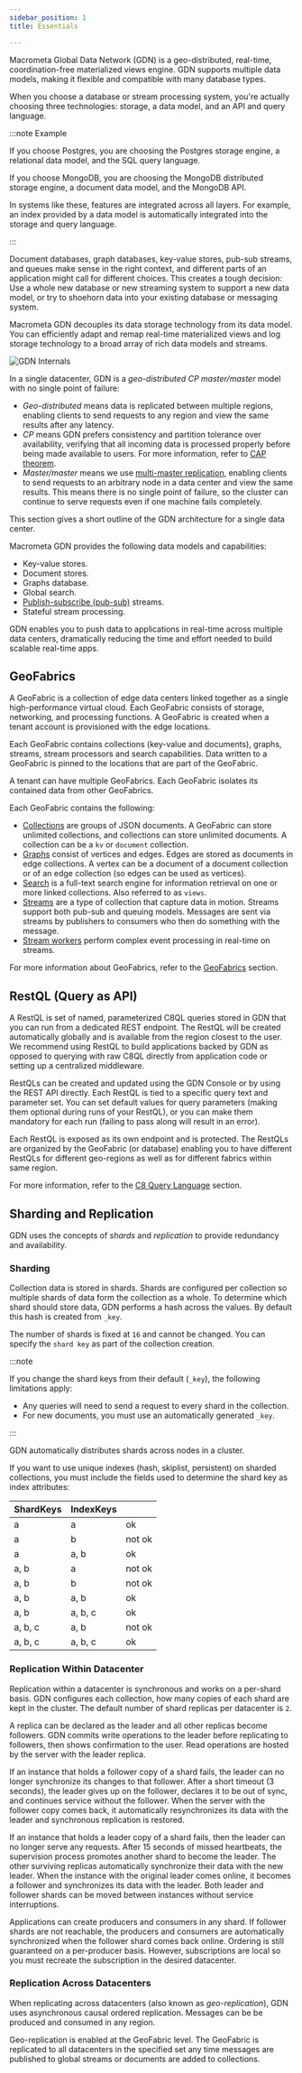 ```yaml
---
sidebar_position: 1
title: Essentials

---
```


Macrometa Global Data Network (GDN) is a geo-distributed, real-time, coordination-free materialized views engine. GDN supports multiple data models, making it flexible and compatible with many database types.

When you choose a database or stream processing system, you're actually choosing three technologies: storage, a data model, and an API and query language.

:::note Example

If you choose Postgres, you are choosing the Postgres storage engine, a relational data model, and the SQL query language. 
    
If you choose MongoDB, you are choosing the MongoDB distributed storage engine, a document data model, and the MongoDB API. 
    
In systems like these, features are integrated across all layers. For example, an index provided by a data model is automatically integrated into the storage and query language.

:::

Document databases, graph databases, key-value stores, pub-sub streams, and queues make sense in the right context, and different parts of an application might call for different choices. This creates a tough decision: Use a whole new database or new streaming system to support a new data model, or try to shoehorn data into your existing database or messaging system.

Macrometa GDN decouples its data storage technology from its data model. You can efficiently adapt and remap real-time materialized views and log storage technology to a broad array of rich data models and streams.

![GDN Internals](/img/macrometa-internals.png)

In a single datacenter, GDN is a _geo-distributed CP master/master_ model with no single point of failure:

* _Geo-distributed_ means data is replicated between multiple regions, enabling clients to send requests to any region and view the same results after any latency.
* _CP_ means GDN prefers consistency and partition tolerance over availability, verifying that all incoming data is processed properly before being made available to users. For more information, refer to [CAP theorem](https://en.wikipedia.org/wiki/CAP_theorem).
* _Master/master_ means we use [multi-master replication](https://en.wikipedia.org/wiki/Multi-master_replication), enabling clients to send requests to an arbitrary node in a data center and view the same results. This means there is no single point of failure, so the cluster can continue to serve requests even if one machine fails completely.

This section gives a short outline of the GDN architecture for a single data center.

Macrometa GDN provides the following data models and capabilities:

* Key-value stores.
* Document stores.
* Graphs database.
* Global search.
* [Publish-subscribe (pub-sub)](https://en.wikipedia.org/wiki/Publish%E2%80%93subscribe_pattern) streams.
* Stateful stream processing.

GDN enables you to push data to applications in real-time across multiple data centers, dramatically reducing the time and effort needed to build scalable real-time apps.

## GeoFabrics

A GeoFabric is a collection of edge data centers linked together as a single high-performance virtual cloud. Each GeoFabric consists of storage, networking, and processing functions. A GeoFabric is created when a tenant account is provisioned with the edge locations. 

Each GeoFabric contains collections (key-value and documents), graphs, streams, stream processors and search capabilities. Data written to a GeoFabric is pinned to the locations that are part of the GeoFabric.

A tenant can have multiple GeoFabrics. Each GeoFabric isolates its contained data from other GeoFabrics. 

Each GeoFabric contains the following:

* [Collections](../collections/index.md) are groups of JSON documents. A GeoFabric can store unlimited collections, and collections can store unlimited documents. A collection can be a `kv` or `document` collection.
* [Graphs](../collections/graphs/quickstart.md) consist of vertices and edges. Edges are stored as documents in edge collections. A vertex can be a document of a document collection or of an edge collection (so edges can be used as vertices).
* [Search](../search/index.md) is a full-text search engine for information retrieval on one or more linked collections. Also referred to as `views`.
* [Streams](../streams/quickstart.md) are a type of collection that capture data in motion. Streams support both pub-sub and queuing models. Messages are sent via streams by publishers to consumers who then do something with the message.
* [Stream workers](../cep/index.md) perform complex event processing in real-time on streams.

For more information about GeoFabrics, refer to the [GeoFabrics](geofabrics.md) section.

## RestQL (Query as API)

A RestQL is set of named, parameterized C8QL queries stored in GDN that you can run from a dedicated REST endpoint. The RestQL will be created automatically globally and is available from the region closest to the user. We recommend using RestQL to build applications backed by GDN as opposed to querying with raw C8QL directly from application code or setting up a centralized middleware.

RestQLs can be created and updated using the GDN Console or by using the REST API directly. Each RestQL is tied to a specific query text and parameter set. You can set default values for query parameters (making them optional during runs of your RestQL), or you can make them mandatory for each run (failing to pass along will result in an error).

Each RestQL is exposed as its own endpoint and is protected. The RestQLs are organized by the GeoFabric (or database) enabling you to have different RestQLs for different geo-regions as well as for different fabrics within same region.

For more information, refer to the [C8 Query Language](../c8ql/index.md) section.

## Sharding and Replication

GDN uses the concepts of _shards_ and _replication_ to provide redundancy and availability.

### Sharding

Collection data is stored in shards. Shards are configured per collection so multiple shards of data form the collection as a whole. To determine which shard should store data, GDN performs a hash across the values. By default this hash is created from `_key`.

The number of shards is fixed at `16` and cannot be changed. You can specify the `shard key` as part of the collection creation.

:::note

If you change the shard keys from their default (`_key`), the following limitations apply:
    
* Any queries will need to send a request to every shard in the collection. 
* For new documents, you must use an automatically generated `_key`.

:::

GDN automatically distributes shards across nodes in a cluster.

If you want to use unique indexes (hash, skiplist, persistent) on sharded collections, you must include the fields used to determine the shard key as index attributes:

|ShardKeys | IndexKeys |    |
|----------|-----------|----|
|a | a | ok |
|a | b | not ok|
|a | a, b |	ok |
|a, b| a | not ok|
|a, b| b | not ok|
|a, b| a, b| ok|
|a, b| a, b, c| ok|
|a, b, c| a, b |not ok|
|a, b, c| a, b, c| ok|

### Replication Within Datacenter

Replication within a datacenter is synchronous and works on a per-shard basis. GDN configures each collection, how many copies of each shard are kept in the cluster. The default number of shard replicas per datacenter is `2`. 

A replica can be declared as the leader and all other replicas become followers. GDN commits write operations to the leader before replicating to followers, then shows confirmation to the user. Read operations are hosted by the server with the leader replica.

If an instance that holds a follower copy of a shard fails, the leader can no longer synchronize its changes to that follower. After a short timeout (3 seconds), the leader gives up on the follower, declares it to be out of sync, and continues service without the follower. When the server with the follower copy comes back, it automatically resynchronizes its data with the leader and synchronous replication is restored.

If an instance that holds a leader copy of a shard fails, then the leader can no longer serve any requests. After 15 seconds of missed heartbeats, the supervision process promotes another shard to become the leader. The other surviving replicas automatically synchronize their data with the new leader. When the instance with the original leader comes online, it becomes a follower and synchronizes its data with the leader. Both leader and follower shards can be moved between instances without service interruptions.

Applications can create producers and consumers in any shard. If follower shards are not reachable, the producers and consumers are automatically synchronized when the follower shard comes back online. Ordering is still guaranteed on a per-producer basis. However, subscriptions are local so you must recreate the subscription in the desired datacenter.

### Replication Across Datacenters

When replicating across datacenters (also known as _geo-replication_), GDN uses asynchronous causal ordered replication. Messages can be be produced and consumed in any region.

Geo-replication is enabled at the GeoFabric level. The GeoFabric is replicated to all datacenters in the specified set any time messages are published to global streams or documents are added to collections.
